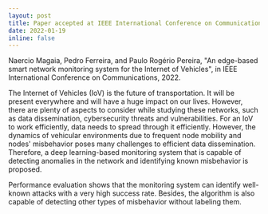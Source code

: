 ```yaml
---
layout: post
title: Paper accepted at IEEE International Conference on Communications
date: 2022-01-19
inline: false
---
```


Naercio Magaia, Pedro Ferreira, and Paulo Rogério Pereira, "An edge-based smart network monitoring system for the Internet of Vehicles", in IEEE International Conference on Communications, 2022.

The Internet of Vehicles (IoV) is the future of transportation. It will be present everywhere and will have a huge impact on our lives. However, there are plenty of aspects to consider while studying these networks, such as data dissemination, cybersecurity threats and vulnerabilities. For an IoV to work efficiently, data needs to spread through it efficiently. However, the dynamics of vehicular environments due to frequent node mobility and nodes' misbehavior poses many challenges to efficient data dissemination. Therefore, a deep learning-based monitoring system that is capable of detecting anomalies in the network and identifying known misbehavior is proposed.

Performance evaluation shows that the monitoring system can identify well-known attacks with a very high success rate. Besides, the algorithm is also capable of detecting other types of misbehavior without labeling them.
